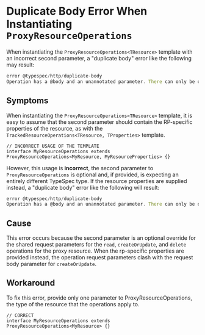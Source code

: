 # Duplicate Body Error When Instantiating `ProxyResourceOperations`

When instantiating the `ProxyResourceOperations<TResource>` template with an incorrect second parameter, a "duplicate body" error like the following may result:

```javascript
error @typespec/http/duplicate-body
Operation has a @body and an unannotated parameter. There can only be one representing the body
```

## Symptoms

When instantiating the `ProxyResourceOperations<TResource>` template, it is easy to assume that the second parameter should contain the RP-specific properties of the resource, as with the `TrackedResourceOperations<TResource, TProperties>` template.

```typespec
// INCORRECT USAGE OF THE TEMPLATE
interface MyResourceOperations extends ProxyResourceOperations<MyResource, MyResourceProperties> {}
```

However, this usage is **incorrect**, the second parameter to `ProxyResourceOperations` is optional and, if provided, is expecting an entirely different TypeSpec type. If the resource properties are supplied instead, a "duplicate body" error like the following will result:

```javascript
error @typespec/http/duplicate-body
Operation has a @body and an unannotated parameter. There can only be one representing the body
```

## Cause

This error occurs because the second parameter is an optional override for the shared request parameters for the `read`, `createOrUpdate`, and `delete` operations for the proxy resource. When the rp-specific properties are provided instead, the operation request parameters clash with the request body parameter for `createOrUpdate`.

## Workaround

To fix this error, provide only one parameter to ProxyResourceOperations, the type of the resource that the operations apply to.

```typespec
// CORRECT
interface MyResourceOperations extends ProxyResourceOperations<MyResource> {}
```
